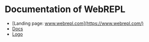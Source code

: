 # Documentation of WebREPL

+ [Landing page: www.webrepl.com](https://www.webrepl.com/)
+ [Docs](https://docs.webrepl.com/)
+ [Logo](https://logo.webrepl.com/)
